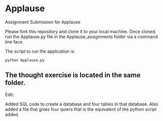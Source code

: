 # Applause
Assignment Submission for Applause

Please fork this repository and clone it to your local machine. Once cloned, run the Applause.py file in the Applause_assignments folder via a command line face. 

The script to run the application is:
    
    python Applause.py

The thought exercise is located in the same folder.
---------------------------------------------------------------------------------------------------------------------------------------------
Edit: 

Added SQL code to create a database and four tables in that database.
Also added a file that gives four quiers that is the equivalent of the python script added. 